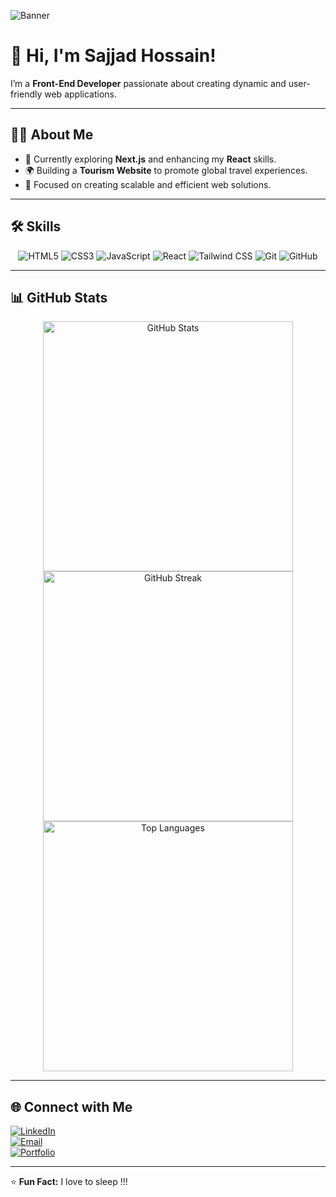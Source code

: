 ![Banner](https://via.placeholder.com/1200x300.png?text=Welcome+to+My+GitHub+Profile)  

# 👋 Hi, I'm Sajjad Hossain!  


I’m a **Front-End Developer** passionate about creating dynamic and user-friendly web applications.  

---

## 👨‍💻 About Me  
- 🚀 Currently exploring **Next.js** and enhancing my **React** skills.  
- 🌍 Building a **Tourism Website** to promote global travel experiences.  
- 🎯 Focused on creating scalable and efficient web solutions.  

---

## 🛠 Skills  

<div align="center">
  <img src="https://img.shields.io/badge/HTML5-E34F26?style=for-the-badge&logo=html5&logoColor=white" alt="HTML5" />
  <img src="https://img.shields.io/badge/CSS3-1572B6?style=for-the-badge&logo=css3&logoColor=white" alt="CSS3" />
  <img src="https://img.shields.io/badge/JavaScript-F7DF1E?style=for-the-badge&logo=javascript&logoColor=black" alt="JavaScript" />
  <img src="https://img.shields.io/badge/React-61DAFB?style=for-the-badge&logo=react&logoColor=black" alt="React" />
  <img src="https://img.shields.io/badge/Tailwind_CSS-38B2AC?style=for-the-badge&logo=tailwind-css&logoColor=white" alt="Tailwind CSS" />
  <img src="https://img.shields.io/badge/Git-F05032?style=for-the-badge&logo=git&logoColor=white" alt="Git" />
  <img src="https://img.shields.io/badge/GitHub-181717?style=for-the-badge&logo=github&logoColor=white" alt="GitHub" />
</div>

---

## 📊 GitHub Stats  

<div align="center">
  <img src="https://github-readme-stats.vercel.app/api?username=sajjad244&show_icons=true&theme=radical" alt="GitHub Stats" width="400" />
  <img src="https://github-readme-streak-stats.herokuapp.com/?user=sajjad244&theme=radical" alt="GitHub Streak" width="400" />
  <img src="https://github-readme-stats.vercel.app/api/top-langs/?username=sajjad244&layout=compact&theme=radical" alt="Top Languages" width="400" />
</div>

---

## 🌐 Connect with Me  

[![LinkedIn](https://img.shields.io/badge/LinkedIn-0A66C2?style=for-the-badge&logo=linkedin&logoColor=white)](https://www.linkedin.com/in/your-linkedin-profile)  
[![Email](https://img.shields.io/badge/Email-D14836?style=for-the-badge&logo=gmail&logoColor=white)](mailto:your_email@example.com)  
[![Portfolio](https://img.shields.io/badge/Portfolio-000000?style=for-the-badge&logo=aboutdotme&logoColor=white)]([https://your-portfolio-link.com](https://mrsajjad.netlify.app/))  

---

⭐️ **Fun Fact:** I love to sleep !!! 
